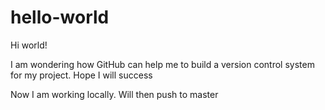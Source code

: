 # hello-world
<new repository exercise>

Hi world!

I am wondering how GitHub can help me to build a version control system for my project.
Hope I will success

Now I am working locally. Will then push to master
